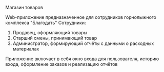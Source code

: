 Магазин товаров


Web-приложение предназначенное для сотрудников горнолыжного комплекса "Благодать"
Сотрудники: 
1. Продавец, оформляющий товары
2. Старший смены, принимающий товар
3. Администратор, формирующий отчёты с данными о расходных материалах


Приложение включает в себя окно входа для пользователя, историю входа, оформление заказов и реализацию отчётов
